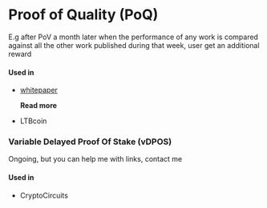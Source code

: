 # Proof of Quality \(PoQ\)

E.g after PoV a month later when the performance of any work is compared against all the other work published during that week, user get an additional reward

#### Used in

* [whitepaper](https://docs.google.com/document/d/1HBbuN8rmrH22kXSYiDZaRv9aR7MVrI4FB8fSrSQ37tc/edit)

  **Read more**

* LTBcoin

### Variable Delayed Proof Of Stake \(vDPOS\)

Ongoing, but you can help me with links, contact me

#### Used in

* CryptoCircuits

